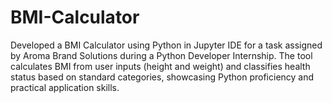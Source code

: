 # BMI-Calculator
Developed a BMI Calculator using Python in Jupyter IDE for a task assigned by Aroma Brand Solutions during a Python Developer Internship. The tool calculates BMI from user inputs (height and weight) and classifies health status based on standard categories, showcasing Python proficiency and practical application skills.
